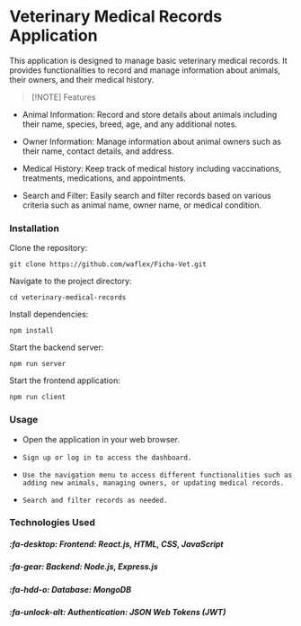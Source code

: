 # Veterinary Medical Records Application

This application is designed to manage basic veterinary medical records. It provides functionalities to record and manage information about animals, their owners, and their medical history.

>[!NOTE] Features

- Animal Information: Record and store details about animals including their name, species, breed, age, and any additional notes.

- Owner Information: Manage information about animal owners such as their name, contact details, and address.

- Medical History: Keep track of medical history including vaccinations, treatments, medications, and appointments.

- Search and Filter: Easily search and filter records based on various criteria such as animal name, owner name, or medical condition.

### Installation

Clone the repository:

    git clone https://github.com/waflex/Ficha-Vet.git

Navigate to the project directory:

    cd veterinary-medical-records

Install dependencies:

    npm install

Start the backend server:

    npm run server

Start the frontend application:

    npm run client

### Usage
-  Open the application in your web browser.

-     Sign up or log in to access the dashboard.

-     Use the navigation menu to access different functionalities such as adding new animals, managing owners, or updating medical records.

-     Search and filter records as needed.

### Technologies Used

#####  :fa-desktop: Frontend: React.js, HTML, CSS, JavaScript
#####  :fa-gear: Backend: Node.js, Express.js
#####  :fa-hdd-o: Database: MongoDB
#####  :fa-unlock-alt: Authentication: JSON Web Tokens (JWT)
